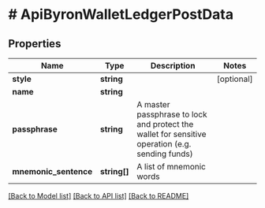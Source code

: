 # # ApiByronWalletLedgerPostData

## Properties

Name | Type | Description | Notes
------------ | ------------- | ------------- | -------------
**style** | **string** |  | [optional] 
**name** | **string** |  | 
**passphrase** | **string** | A master passphrase to lock and protect the wallet for sensitive operation (e.g. sending funds) | 
**mnemonic_sentence** | **string[]** | A list of mnemonic words | 

[[Back to Model list]](../../README.md#documentation-for-models) [[Back to API list]](../../README.md#documentation-for-api-endpoints) [[Back to README]](../../README.md)


